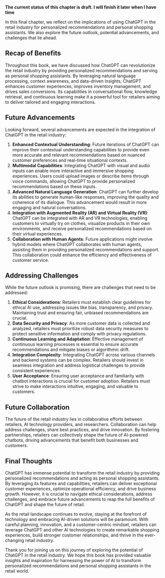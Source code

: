 **The current status of this chapter is draft. I will finish it later when I have time**

In this final chapter, we reflect on the implications of using ChatGPT in the retail industry for personalized recommendations and personal shopping assistants. We also explore the future outlook, potential advancements, and challenges that lie ahead.

Recap of Benefits
-----------------

Throughout this book, we have discussed how ChatGPT can revolutionize the retail industry by providing personalized recommendations and serving as personal shopping assistants. By leveraging natural language processing, context awareness, and data-driven insights, ChatGPT enhances customer experiences, improves inventory management, and drives sales conversions. Its capabilities in conversational flow, knowledge retrieval, and continuous learning make it a powerful tool for retailers aiming to deliver tailored and engaging interactions.

Future Advancements
-------------------

Looking forward, several advancements are expected in the integration of ChatGPT in the retail industry:

1. **Enhanced Contextual Understanding**: Future iterations of ChatGPT can improve their contextual understanding capabilities to provide even more accurate and relevant recommendations based on nuanced customer preferences and real-time situational contexts.
2. **Multimodal Capabilities**: Integrating ChatGPT with visual and audio inputs can enable more interactive and immersive shopping experiences. Users could upload images or describe items through voice commands, allowing ChatGPT to provide personalized recommendations based on these inputs.
3. **Advanced Natural Language Generation**: ChatGPT can further develop its abilities to generate human-like responses, improving the quality and coherence of its dialogue. This advancement would result in more engaging and natural conversations.
4. **Integration with Augmented Reality (AR) and Virtual Reality (VR)**: ChatGPT can be integrated with AR and VR technologies, enabling customers to virtually try on clothes, visualize products in their own environments, and receive personalized recommendations based on their virtual experiences.
5. **Collaboration with Human Agents**: Future applications might involve hybrid models where ChatGPT collaborates with human agents, assisting them in providing personalized recommendations and support. This collaboration could enhance the efficiency and effectiveness of customer service.

Addressing Challenges
---------------------

While the future outlook is promising, there are challenges that need to be addressed:

1. **Ethical Considerations**: Retailers must establish clear guidelines for ethical AI use, addressing issues like bias, transparency, and privacy. Maintaining trust and ensuring fair, unbiased recommendations are crucial.
2. **Data Security and Privacy**: As more customer data is collected and analyzed, retailers must prioritize robust data security measures to protect sensitive information and comply with privacy regulations.
3. **Continuous Learning and Adaptation**: Effective management of continuous learning processes is essential to ensure accurate recommendations and mitigate biases or algorithmic drift.
4. **Integration Complexity**: Integrating ChatGPT across various channels and backend systems can be complex. Retailers should invest in seamless integration and address logistical challenges to provide consistent experiences.
5. **User Acceptance**: Ensuring user acceptance and familiarity with chatbot interactions is crucial for customer adoption. Retailers must strive to make interactions intuitive, engaging, and valuable to customers.

Future Collaboration
--------------------

The future of the retail industry lies in collaborative efforts between retailers, AI technology providers, and researchers. Collaboration can help address challenges, share best practices, and drive innovation. By fostering partnerships, retailers can collectively shape the future of AI-powered chatbots, driving advancements that benefit both businesses and customers.

Final Thoughts
--------------

ChatGPT has immense potential to transform the retail industry by providing personalized recommendations and acting as personal shopping assistants. By leveraging its features and capabilities, retailers can deliver exceptional customer experiences, optimize operational efficiency, and drive business growth. However, it is crucial to navigate ethical considerations, address challenges, and embrace future advancements to reap the full benefits of ChatGPT and shape the future of retail.

As the retail landscape continues to evolve, staying at the forefront of technology and embracing AI-driven solutions will be paramount. With careful planning, innovation, and a customer-centric mindset, retailers can leverage ChatGPT and other AI technologies to create remarkable shopping experiences, build stronger customer relationships, and thrive in the ever-changing retail industry.

Thank you for joining us on this journey of exploring the potential of ChatGPT in the retail industry. We hope this book has provided valuable insights and inspiration for harnessing the power of AI to transform personalized recommendations and personal shopping assistants in the retail world.
